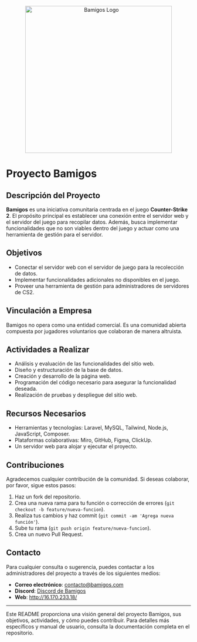 <p align="center"><a href="https://laravel.com" target="_blank"><img src="http://16.170.233.18/images/Principal.png" width="400" alt="Bamigos Logo"></a></p>

# Proyecto Bamigos

## Descripción del Proyecto

**Bamigos** es una iniciativa comunitaria centrada en el juego **Counter-Strike 2**. El propósito principal es establecer una conexión entre el servidor web y el servidor del juego para recopilar datos. Además, busca implementar funcionalidades que no son viables dentro del juego y actuar como una herramienta de gestión para el servidor.

## Objetivos

- Conectar el servidor web con el servidor de juego para la recolección de datos.
- Implementar funcionalidades adicionales no disponibles en el juego.
- Proveer una herramienta de gestión para administradores de servidores de CS2.

## Vinculación a Empresa

Bamigos no opera como una entidad comercial. Es una comunidad abierta compuesta por jugadores voluntarios que colaboran de manera altruista.

## Actividades a Realizar

- Análisis y evaluación de las funcionalidades del sitio web.
- Diseño y estructuración de la base de datos.
- Creación y desarrollo de la página web.
- Programación del código necesario para asegurar la funcionalidad deseada.
- Realización de pruebas y despliegue del sitio web.

## Recursos Necesarios

- Herramientas y tecnologías: Laravel, MySQL, Tailwind, Node.js, JavaScript, Composer.
- Plataformas colaborativas: Miro, GitHub, Figma, ClickUp.
- Un servidor web para alojar y ejecutar el proyecto.

## Contribuciones

Agradecemos cualquier contribución de la comunidad. Si deseas colaborar, por favor, sigue estos pasos:

1. Haz un fork del repositorio.
2. Crea una nueva rama para tu función o corrección de errores (`git checkout -b feature/nueva-funcion`).
3. Realiza tus cambios y haz commit (`git commit -am 'Agrega nueva función'`).
4. Sube tu rama (`git push origin feature/nueva-funcion`).
5. Crea un nuevo Pull Request.

## Contacto

Para cualquier consulta o sugerencia, puedes contactar a los administradores del proyecto a través de los siguientes medios:

- **Correo electrónico**: contacto@bamigos.com
- **Discord**: [Discord de Bamigos](https://discord.com/invite/Gxgq7WE6rw)
- **Web**: http://16.170.233.18/

---

Este README proporciona una visión general del proyecto Bamigos, sus objetivos, actividades, y cómo puedes contribuir. Para detalles más específicos y manual de usuario, consulta la documentación completa en el repositorio.

